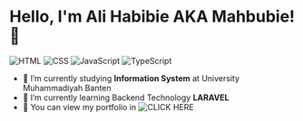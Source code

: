# Hello, I'm Ali Habibie AKA Mahbubie! 👋

![HTML](https://img.shields.io/badge/HTML-intermediate-orange)
![CSS](https://img.shields.io/badge/CSS-Advanced-blue)
![JavaScript](https://img.shields.io/badge/JavaScript-Advanced-yellow)
![TypeScript](https://img.shields.io/badge/PHP-Advanced-lightblue)

- 🔭 I’m currently studying **Information System** at University Muhammadiyah Banten
- 🌱 I’m currently learning Backend Technology **LARAVEL**
- 👯 You can view my portfolio in ![CLICK HERE](http://ali-habibie.herokuapp.com/)

<!--- - ⚙️ Mastering: `.html`,`.css`,`.js`,`.php` - 👯 I’m looking to collaborate on **Open Source** and/or **Videogames** projects --->
